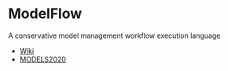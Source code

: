 ModelFlow
===

A conservative model management workflow execution language

- [Wiki](https://github.com/epsilonlabs/modelflow/wiki)
- [MODELS2020](https://github.com/epsilonlabs/modelflow/tree/master/experiments/2020_MODELS)